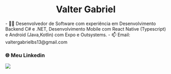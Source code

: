 <h1 align="center">Valter Gabriel</h1>
- 👨‍💻 Desenvolvedor de Software com experiência em Desenvolvimento Backend C# e .NET, Desenvolvimento Mobile com React Native (Typescript) e Android (Java,Kotlin) com Expo e Outsystems.
- 📫 Email: valtergabrielbs13@gmail.com

### 🌐 Meu Linkedin
<div>
  <a href="https://www.linkedin.com/in/valter-gabriel/" target="_blank"><img src="https://img.shields.io/badge/-LinkedIn-%230077B5?style=for-the-badge&logo=linkedin&logoColor=white" target="_blank"></a>
</div>
<br>
